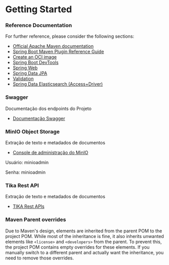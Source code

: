 # Getting Started

### Reference Documentation
For further reference, please consider the following sections:

* [Official Apache Maven documentation](https://maven.apache.org/guides/index.html)
* [Spring Boot Maven Plugin Reference Guide](https://docs.spring.io/spring-boot/3.5.0/maven-plugin)
* [Create an OCI image](https://docs.spring.io/spring-boot/3.5.0/maven-plugin/build-image.html)
* [Spring Boot DevTools](https://docs.spring.io/spring-boot/3.5.0/reference/using/devtools.html)
* [Spring Web](https://docs.spring.io/spring-boot/3.5.0/reference/web/servlet.html)
* [Spring Data JPA](https://docs.spring.io/spring-boot/3.5.0/reference/data/sql.html#data.sql.jpa-and-spring-data)
* [Validation](https://docs.spring.io/spring-boot/3.5.0/reference/io/validation.html)
* [Spring Data Elasticsearch (Access+Driver)](https://docs.spring.io/spring-boot/3.5.0/reference/data/nosql.html#data.nosql.elasticsearch)

### Swagger
Documentação dos endpoints do Projeto
* [Documentação Swagger](http://localhost:8080/swagger-ui/index.html#/)


### MinIO Object Storage
Extração de texto e metadados de documentos
* [Console de administração do MinIO](http://localhost:9001/login)

Usuário: minioadmin

Senha: minioadmin

### Tika Rest API
Extração de texto e metadados de documentos

* [TIKA Rest APIs](http://localhost:9998/)


### Maven Parent overrides

Due to Maven's design, elements are inherited from the parent POM to the project POM.
While most of the inheritance is fine, it also inherits unwanted elements like `<license>` and `<developers>` from the parent.
To prevent this, the project POM contains empty overrides for these elements.
If you manually switch to a different parent and actually want the inheritance, you need to remove those overrides.

